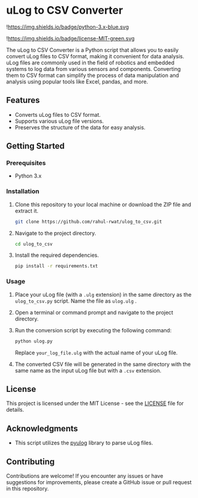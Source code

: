 # uLog to CSV Converter

!https://img.shields.io/badge/python-3.x-blue.svg

!https://img.shields.io/badge/license-MIT-green.svg

The uLog to CSV Converter is a Python script that allows you to easily convert uLog files to CSV format, making it convenient for data analysis. uLog files are commonly used in the field of robotics and embedded systems to log data from various sensors and components. Converting them to CSV format can simplify the process of data manipulation and analysis using popular tools like Excel, pandas, and more.

## Features

- Converts uLog files to CSV format.
- Supports various uLog file versions.
- Preserves the structure of the data for easy analysis.

## Getting Started

### Prerequisites

- Python 3.x

### Installation

1. Clone this repository to your local machine or download the ZIP file and extract it.
    
    ```bash
    git clone https://github.com/rahul-rwat/ulog_to_csv.git
    
    ```
    
2. Navigate to the project directory.
    
    ```bash
    cd ulog_to_csv
    ```
    
3. Install the required dependencies.
    
    ```bash
    pip install -r requirements.txt
    
    ```
    

### Usage

1. Place your uLog file (with a `.ulg` extension) in the same directory as the `ulog_to_csv.py` script. Name the file as  `ulog.ulg` .
2. Open a terminal or command prompt and navigate to the project directory.
3. Run the conversion script by executing the following command:
    
    ```bash
    python ulog.py 
    ```
    
    Replace `your_log_file.ulg` with the actual name of your uLog file.
    
4. The converted CSV file will be generated in the same directory with the same name as the input uLog file but with a `.csv` extension.

## License

This project is licensed under the MIT License - see the [LICENSE](notion://www.notion.so/LICENSE) file for details.

## Acknowledgments

- This script utilizes the [pyulog](https://github.com/PX4/pyulog) library to parse uLog files.

## Contributing

Contributions are welcome! If you encounter any issues or have suggestions for improvements, please create a GitHub issue or pull request in this repository.
